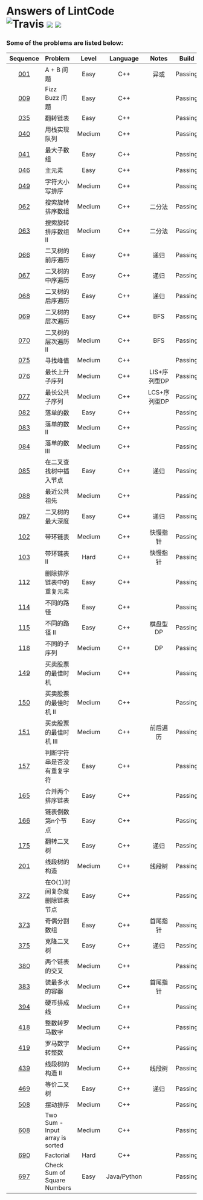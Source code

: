 Answers of LintCode  
![Travis](https://img.shields.io/travis/rust-lang/rust.svg?style=flat)
![](https://img.shields.io/badge/Language-C++/Java/Python-orange.svg?style=flat)
![](https://img.shields.io/badge/Answers-47-blue.svg)
========
### Some of the problems are listed below:
|                 Sequence                 | Problem                         | Level  |  Language   |   Notes   |  Build  |
| :--------------------------------------: | :------------------------------ | :----: | :---------: | :-------: | :-----: |
| [001](http://www.lintcode.com/zh-cn/problem/a-b-problem/) | A + B 问题                        |  Easy  |     C++     |    异或     | Passing |
| [009](http://www.lintcode.com/zh-cn/problem/fizz-buzz/) | Fizz Buzz 问题                    |  Easy  |     C++     |           | Passing |
| [035](http://www.lintcode.com/zh-cn/problem/reverse-linked-list/) | 翻转链表                            |  Easy  |     C++     |           | Passing |
| [040](http://www.lintcode.com/zh-cn/problem/implement-queue-by-two-stacks/) | 用栈实现队列                          | Medium |     C++     |           | Passing |
| [041](http://www.lintcode.com/zh-cn/problem/maximum-subarray/) | 最大子数组                           |  Easy  |     C++     |           | Passing |
| [046](http://www.lintcode.com/zh-cn/problem/majority-number/) | 主元素                             |  Easy  |     C++     |           | Passing |
| [049](http://www.lintcode.com/zh-cn/problem/sort-letters-by-case/) | 字符大小写排序                         | Medium |     C++     |           | Passing |
| [062](http://www.lintcode.com/zh-cn/problem/search-in-rotated-sorted-array/) | 搜索旋转排序数组                        | Medium |     C++     |    二分法    | Passing |
| [063](http://www.lintcode.com/zh-cn/problem/search-in-rotated-sorted-array-ii/) | 搜索旋转排序数组 II                     | Medium |     C++     |    二分法    | Passing |
| [066](http://www.lintcode.com/zh-cn/problem/binary-tree-preorder-traversal/) | 二叉树的前序遍历                        |  Easy  |     C++     |    递归     | Passing |
| [067](http://www.lintcode.com/zh-cn/problem/binary-tree-inorder-traversal/) | 二叉树的中序遍历                        |  Easy  |     C++     |    递归     | Passing |
| [068](http://www.lintcode.com/zh-cn/problem/binary-tree-postorder-traversal/) | 二叉树的后序遍历                        |  Easy  |     C++     |    递归     | Passing |
| [069](http://www.lintcode.com/zh-cn/problem/binary-tree-level-order-traversal/) | 二叉树的层次遍历                        |  Easy  |     C++     |    BFS    | Passing |
| [070](http://www.lintcode.com/zh-cn/problem/binary-tree-level-order-traversal-ii/) | 二叉树的层次遍历 II                     | Medium |     C++     |    BFS    | Passing |
| [075](http://www.lintcode.com/zh-cn/problem/find-peak-element/) | 寻找峰值                            | Medium |     C++     |           | Passing |
| [076](http://www.lintcode.com/zh-cn/problem/longest-increasing-subsequence/) | 最长上升子序列                         | Medium |     C++     | LIS+序列型DP | Passing |
| [077](http://www.lintcode.com/zh-cn/problem/longest-common-subsequence/) | 最长公共子序列                         | Medium |     C++     | LCS+序列型DP | Passing |
| [082](http://www.lintcode.com/zh-cn/problem/single-number/) | 落单的数                            |  Easy  |     C++     |           | Passing |
| [083](http://www.lintcode.com/zh-cn/problem/single-number-ii/) | 落单的数 II                         | Medium |     C++     |           | Passing |
| [084](http://www.lintcode.com/zh-cn/problem/single-number-iii/) | 落单的数 III                        | Medium |     C++     |           | Passing |
| [085](http://www.lintcode.com/zh-cn/problem/insert-node-in-a-binary-search-tree/) | 在二叉查找树中插入节点                     |  Easy  |     C++     |    递归     | Passing |
| [088](http://www.lintcode.com/zh-cn/problem/lowest-common-ancestor/) | 最近公共祖先                          | Medium |     C++     |           | Passing |
| [097](http://www.lintcode.com/zh-cn/problem/maximum-depth-of-binary-tree/) | 二叉树的最大深度                        |  Easy  |     C++     |    递归     | Passing |
| [102](http://www.lintcode.com/zh-cn/problem/linked-list-cycle/) | 带环链表                            | Medium |     C++     |   快慢指针    | Passing |
| [103](http://www.lintcode.com/zh-cn/problem/linked-list-cycle-ii/) | 带环链表 II                         |  Hard  |     C++     |   快慢指针    | Passing |
| [112](http://www.lintcode.com/zh-cn/problem/remove-duplicates-from-sorted-list/) | 删除排序链表中的重复元素                    |  Easy  |     C++     |           | Passing |
| [114](http://www.lintcode.com/zh-cn/problem/unique-paths/) | 不同的路径                           |  Easy  |     C++     |           | Passing |
| [115](http://www.lintcode.com/zh-cn/problem/unique-paths-ii/) | 不同的路径 II                        |  Easy  |     C++     |   棋盘型DP   | Passing |
| [118](http://www.lintcode.com/zh-cn/problem/distinct-subsequences/) | 不同的子序列                          | Medium |     C++     |    DP     | Passing |
| [149](http://www.lintcode.com/zh-cn/problem/best-time-to-buy-and-sell-stock/) | 买卖股票的最佳时机                       | Medium |     C++     |           | Passing |
| [150](http://www.lintcode.com/zh-cn/problem/best-time-to-buy-and-sell-stock-ii/) | 买卖股票的最佳时机 II                    | Medium |     C++     |           | Passing |
| [151](http://www.lintcode.com/zh-cn/problem/best-time-to-buy-and-sell-stock-iii/) | 买卖股票的最佳时机 III                   | Medium |     C++     |   前后遍历    | Passing |
| [157](http://www.lintcode.com/zh-cn/problem/unique-characters/) | 判断字符串是否没有重复字符                   |  Easy  |     C++     |           | Passing |
| [165](http://www.lintcode.com/zh-cn/problem/merge-two-sorted-lists/) | 合并两个排序链表                        |  Easy  |     C++     |           | Passing |
| [166](http://www.lintcode.com/zh-cn/problem/nth-to-last-node-in-list/) | 链表倒数第n个节点                       |  Easy  |     C++     |           | Passing |
| [175](http://www.lintcode.com/zh-cn/problem/invert-binary-tree/) | 翻转二叉树                           |  Easy  |     C++     |    递归     | Passing |
| [201](http://www.lintcode.com/zh-cn/problem/segment-tree-build/) | 线段树的构造                          | Medium |     C++     |    线段树    | Passing |
| [372](http://www.lintcode.com/zh-cn/problem/delete-node-in-the-middle-of-singly-linked-list/) | 在O(1)时间复杂度删除链表节点                |  Easy  |     C++     |           | Passing |
| [373](http://www.lintcode.com/zh-cn/problem/partition-array-by-odd-and-even/) | 奇偶分割数组                          |  Easy  |     C++     |   首尾指针    | Passing |
| [375](http://www.lintcode.com/zh-cn/problem/clone-binary-tree/) | 克隆二叉树                           |  Easy  |     C++     |    递归     | Passing |
| [380](http://www.lintcode.com/zh-cn/problem/intersection-of-two-linked-lists/) | 两个链表的交叉                         | Medium |     C++     |           | Passing |
| [383](http://www.lintcode.com/zh-cn/problem/container-with-most-water/) | 装最多水的容器                         | Medium |     C++     |   首尾指针    | Passing |
| [394](http://www.lintcode.com/zh-cn/problem/coins-in-a-line/) | 硬币排成线                           | Medium |     C++     |           | Passing |
| [418](http://www.lintcode.com/zh-cn/problem/integer-to-roman/) | 整数转罗马数字                         | Medium |     C++     |           | Passing |
| [419](http://www.lintcode.com/zh-cn/problem/roman-to-integer/) | 罗马数字转整数                         | Medium |     C++     |           | Passing |
| [439](http://www.lintcode.com/zh-cn/problem/segment-tree-build-ii/) | 线段树的构造 II                       | Medium |     C++     |    线段树    | Passing |
| [469](http://www.lintcode.com/zh-cn/problem/identical-binary-tree/) | 等价二叉树                           |  Easy  |     C++     |    递归     | Passing |
| [508](http://www.lintcode.com/zh-cn/problem/wiggle-sort/) | 摆动排序                            | Medium |     C++     |           | Passing |
| [608](http://www.lintcode.com/zh-cn/problem/two-sum-input-array-is-sorted/) | Two Sum - Input array is sorted | Medium |     C++     |           | Passing |
| [690](http://www.lintcode.com/zh-cn/problem/factorial/) | Factorial                       |  Hard  |     C++     |           | Passing |
| [697](http://www.lintcode.com/zh-cn/problem/check-sum-of-square-numbers/) | Check Sum of Square Numbers     |  Easy  | Java/Python |           | Passing |

